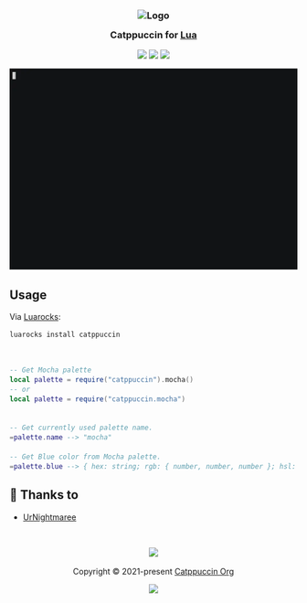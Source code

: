 <h3 align="center">
	<img src="https://raw.githubusercontent.com/catppuccin/catppuccin/main/assets/logos/exports/1544x1544_circle.png" width="100" alt="Logo"/><br/>
	<img src="https://raw.githubusercontent.com/catppuccin/catppuccin/main/assets/misc/transparent.png" height="30" width="0px"/>
	Catppuccin for <a href="https://lua.org">Lua</a>
	<img src="https://raw.githubusercontent.com/catppuccin/catppuccin/main/assets/misc/transparent.png" height="30" width="0px"/>
</h3>

<p align="center">
	<a href="https://github.com/UrNightmaree/catppuccin-lua/stargazers"><img src="https://img.shields.io/github/stars/UrNightmaree/catppuccin-lua?colorA=363a4f&colorB=b7bdf8&style=for-the-badge"></a>
	<a href="https://github.com/UrNightmaree/catppuccin-lua/issues"><img src="https://img.shields.io/github/issues/UrNightmaree/catppuccin-lua?colorA=363a4f&colorB=f5a97f&style=for-the-badge"></a>
	<a href="https://github.com/UrNightmaree/catppuccin-lua/contributors"><img src="https://img.shields.io/github/contributors/UrNightmaree/catppuccin-lua?colorA=363a4f&colorB=a6da95&style=for-the-badge"></a>
</p>

<p align="center">
	<img src="/assets/preview.webp"/>
</p>

## Usage

Via [Luarocks](https://luarocks.org):
```bash
luarocks install catppuccin
```
<br>

```lua
-- Get Mocha palette
local palette = require("catppuccin").mocha()
-- or
local palette = require("catppuccin.mocha")


-- Get currently used palette name.
=palette.name --> "mocha"

-- Get Blue color from Mocha palette.
=palette.blue --> { hex: string; rgb: { number, number, number }; hsl: { number, number, number } }
```

## 💝 Thanks to

- [UrNightmaree](https://github.com/UrNightmaree)

&nbsp;

<p align="center">
	<img src="https://raw.githubusercontent.com/catppuccin/catppuccin/main/assets/footers/gray0_ctp_on_line.svg?sanitize=true" />
</p>

<p align="center">
	Copyright &copy; 2021-present <a href="https://github.com/catppuccin" target="_blank">Catppuccin Org</a>
</p>

<p align="center">
	<a href="https://github.com/catppuccin/catppuccin/blob/main/LICENSE"><img src="https://img.shields.io/static/v1.svg?style=for-the-badge&label=License&message=MIT&logoColor=d9e0ee&colorA=363a4f&colorB=b7bdf8"/></a>
</p>
